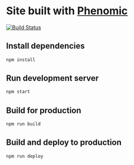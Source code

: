 # Site built with [Phenomic](https://github.com/MoOx/phenomic)

[![Build Status](https://travis-ci.org/laurahoefler/laurahoefler.github.io.svg?branch=src)](https://travis-ci.org/laurahoefler/laurahoefler.github.io)

## Install dependencies

```sh
npm install
```

## Run development server

```sh
npm start
```

## Build for production

```sh
npm run build
```

## Build and deploy to production

```sh
npm run deploy
```
